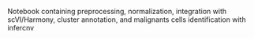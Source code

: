 Notebook containing preprocessing, normalization, integration with scVI/Harmony, cluster annotation, and malignants cells identification with infercnv
